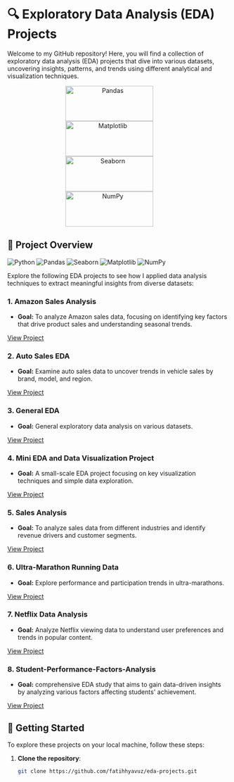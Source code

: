 # 🔍 Exploratory Data Analysis (EDA) Projects

Welcome to my GitHub repository! Here, you will find a collection of exploratory data analysis (EDA) projects that dive into various datasets, uncovering insights, patterns, and trends using different analytical and visualization techniques.

<p align="center" style="padding: 0 20px;">
  <img src="https://pandas.pydata.org/static/img/pandas_white.svg" alt="Pandas" width="200" height="80" style="margin-right: 40px !important;"/>
  <img src="https://matplotlib.org/stable/_static/logo2.svg" alt="Matplotlib" width="200" height="80" style="margin-right: 40px !important;"/>
  <img src="https://seaborn.pydata.org/_static/logo-wide-lightbg.svg" alt="Seaborn" width="200" height="80" style="margin-right: 40px !important;"/>
  <img src="https://numpy.org/doc/stable/_static/numpylogo.svg" alt="NumPy" width="200" height="80" style="margin-right: 40px !important;"/>

  
</p>

## 📂 Project Overview

![Python](https://img.shields.io/badge/Python-3776AB?style=for-the-badge&logo=python&logoColor=white) 
![Pandas](https://img.shields.io/badge/Pandas-150458?style=for-the-badge&logo=pandas&logoColor=white) 
![Seaborn](https://img.shields.io/badge/Seaborn-3776AB?style=for-the-badge&logo=seaborn&logoColor=white)
![Matplotlib](https://img.shields.io/badge/Matplotlib-FF1493?style=for-the-badge&logo=matplotlib&logoColor=white)
![NumPy](https://img.shields.io/badge/NumPy-013243?style=for-the-badge&logo=numpy&logoColor=white)



Explore the following EDA projects to see how I applied data analysis techniques to extract meaningful insights from diverse datasets:

### 1. **Amazon Sales Analysis**
   - **Goal:** To analyze Amazon sales data, focusing on identifying key factors that drive product sales and understanding seasonal trends.
  

   [View Project](https://github.com/fatihhyavuz/EDA-Projects/tree/main/Amazom%20Sales)

### 2. **Auto Sales EDA**
   - **Goal:** Examine auto sales data to uncover trends in vehicle sales by brand, model, and region.
  

   [View Project](https://github.com/fatihhyavuz/EDA-Projects/tree/main/Auto%20Sales%20EDA)

### 3. **General EDA**
   - **Goal:** General exploratory data analysis on various datasets.
  

   [View Project](https://github.com/fatihhyavuz/EDA-Projects/tree/main/EDA/)

### 4. **Mini EDA and Data Visualization Project**
   - **Goal:** A small-scale EDA project focusing on key visualization techniques and simple data exploration.
  

   [View Project](https://github.com/fatihhyavuz/EDA-Projects/tree/main/Mini%20EDA%20and%20Data%20Visualiztion%20Project)

### 5. **Sales Analysis** 

   - **Goal:** To analyze sales data from different industries and identify revenue drivers and customer segments.
  

  [View Project](https://github.com/fatihhyavuz/EDA-Projects/tree/main/Sales-Analysis)

### 6. **Ultra-Marathon Running Data**
   - **Goal:** Explore performance and participation trends in ultra-marathons.


   [View Project](https://github.com/fatihhyavuz/EDA-Projects/tree/main/Ultra-Marathon-Runing)

### 7. **Netflix Data Analysis**
   - **Goal:** Analyze Netflix viewing data to understand user preferences and trends in popular content.
  

  [View Project](https://github.com/fatihhyavuz/EDA-Projects/tree/main/netflix)

### 8. **Student-Performance-Factors-Analysis**
   - **Goal:** comprehensive EDA study that aims to gain data-driven insights by analyzing various factors affecting students' achievement.
  

  [View Project](https://github.com/fatihhyavuz/EDA-Projects/tree/master/Student-Performance-Factors-Analysis)

  

## 🚀 Getting Started

To explore these projects on your local machine, follow these steps:

1. **Clone the repository**:
   ```bash
   git clone https://github.com/fatihhyavuz/eda-projects.git

